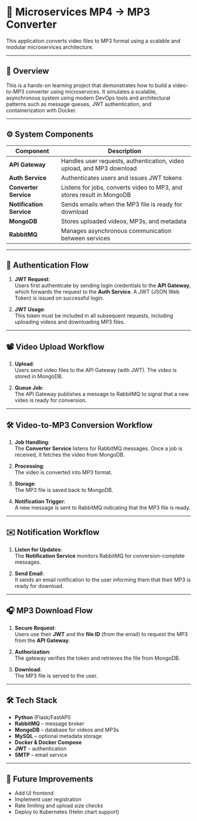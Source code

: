 # 🎵 Microservices MP4 -> MP3 Converter

This application converts video files to MP3 format using a scalable and modular microservices architecture.

---

## 🧭 Overview

This is a hands-on learning project that demonstrates how to build a video-to-MP3 converter using microservices. It simulates a scalable, asynchronous system using modern DevOps tools and architectural patterns such as message queues, JWT authentication, and containerization with Docker.

---

## ⚙️ System Components

| Component                | Description                                                                 |
|--------------------------|-----------------------------------------------------------------------------|
| **API Gateway**          | Handles user requests, authentication, video upload, and MP3 download       |
| **Auth Service**         | Authenticates users and issues JWT tokens                                   |
| **Converter Service**    | Listens for jobs, converts video to MP3, and stores result in MongoDB       |
| **Notification Service** | Sends emails when the MP3 file is ready for download                        |
| **MongoDB**              | Stores uploaded videos, MP3s, and metadata                                   |
| **RabbitMQ**             | Manages asynchronous communication between services                         |

---

## 🔐 Authentication Flow

1. **JWT Request**:  
   Users first authenticate by sending login credentials to the **API Gateway**, which forwards the request to the **Auth Service**. A JWT (JSON Web Token) is issued on successful login.

2. **JWT Usage**:  
   This token must be included in all subsequent requests, including uploading videos and downloading MP3 files.

---

## 📽️ Video Upload Workflow

1. **Upload**:  
   Users send video files to the API Gateway (with JWT). The video is stored in MongoDB.

2. **Queue Job**:  
   The API Gateway publishes a message to RabbitMQ to signal that a new video is ready for conversion.

---

## 🛠️ Video-to-MP3 Conversion Workflow

1. **Job Handling**:  
   The **Converter Service** listens for RabbitMQ messages. Once a job is received, it fetches the video from MongoDB.

2. **Processing**:  
   The video is converted into MP3 format.

3. **Storage**:  
   The MP3 file is saved back to MongoDB.

4. **Notification Trigger**:  
   A new message is sent to RabbitMQ indicating that the MP3 file is ready.

---

## ✉️ Notification Workflow

1. **Listen for Updates**:  
   The **Notification Service** monitors RabbitMQ for conversion-complete messages.

2. **Send Email**:  
   It sends an email notification to the user informing them that their MP3 is ready for download.

---

## 🎧 MP3 Download Flow

1. **Secure Request**:  
   Users use their **JWT** and the **file ID** (from the email) to request the MP3 from the **API Gateway**.

2. **Authorization**:  
   The gateway verifies the token and retrieves the file from MongoDB.

3. **Download**:  
   The MP3 file is served to the user.

---

## 🛠️ Tech Stack

- **Python** (Flask/FastAPI)
- **RabbitMQ** – message broker
- **MongoDB** – database for videos and MP3s
- **MySQL** – optional metadata storage
- **Docker & Docker Compose**
- **JWT** – authentication
- **SMTP** – email service

---

## 📌 Future Improvements

- Add UI frontend
- Implement user registration
- Rate limiting and upload size checks
- Deploy to Kubernetes (Helm chart support)
